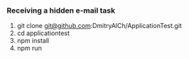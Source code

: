 ### Receiving a hidden e-mail task ###

1. git clone git@github.com:DmitryAlCh/ApplicationTest.git
2. cd applicationtest
3. npm install
4. npm run
